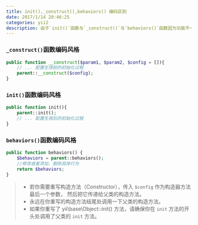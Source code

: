 ```yaml
---
title: init(),_construct(),behaviors() 编码区别
date: 2017/1/14 20:46:25
categories: yii2
description: 由于`init()`函数与`_construct()`与`behaviors()`函数因为功能不一样，代码实现上也有细微不同.
---
```


### `_construct()`函数编码风格
```php
public function __construct($param1, $param2, $config = []){
    // ... 配置生效前的初始化过程
    parent::__construct($config);
}
```

### `init()`函数编码风格
```php
public function init(){
    parent::init();
    // ... 配置生效后的初始化过程
}
```

### `behaviors()`函数编码风格
```php
public function behaviors() {
    $behaviors = parent::behaviors();
    //修改或者添加，删除具体行为
    return $behaviors;
}
```

> - 若你需要重写构造方法（Constructor），传入 `$config` 作为构造器方法最后一个参数， 然后把它传递给父类的构造方法。
> - 永远在你重写的构造方法结尾处调用一下父类的构造方法。
> - 如果你重写了 yii\base\Object::init() 方法，请确保你在 `init` 方法的开头处调用了父类的 `init` 方法。


